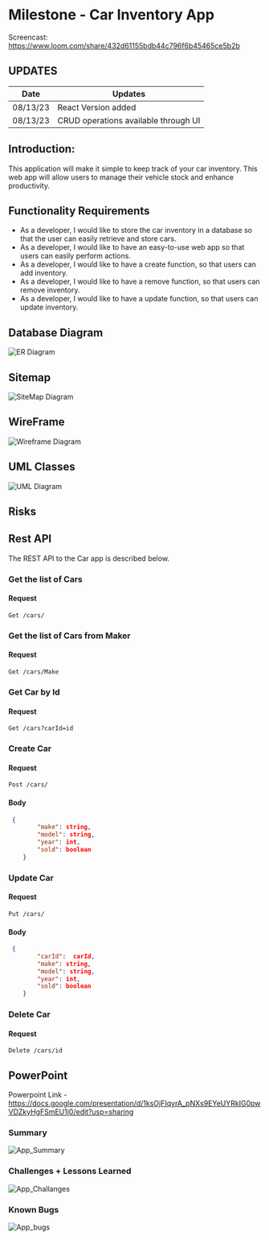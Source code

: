 # Milestone - Car Inventory App

Screencast: https://www.loom.com/share/432d61155bdb44c796f6b45465ce5b2b

## UPDATES
| Date | Updates |
| --- | ----------- |
| 08/13/23 | React Version added |
| 08/13/23 | CRUD operations available through UI |


## Introduction:
This application will make it simple to keep track of your car inventory. This web app will allow users to manage their vehicle stock and enhance productivity.
## Functionality Requirements
- As a developer, I would like to store the car inventory in a database so that the user can easily retrieve and store cars.
- As a developer, I would like to have an easy-to-use web app so that users can easily perform actions.
- As a developer, I would like to have a create function, so that users can add inventory.
- As a developer, I would like to have a remove function, so that users can remove inventory.
- As a developer, I would like to have a update function, so that users can update inventory.

## Database Diagram
![ER Diagram](CarDB.drawio.png)

## Sitemap
![SiteMap Diagram](Sitemap.drawio.png)

## WireFrame
![Wireframe Diagram](Wireframe.drawio.png)

## UML Classes
![UML Diagram](UML.drawio.png)

## Risks

## Rest API
The REST API to the Car app is described below.
### Get the list of Cars
 #### Request
    Get /cars/
### Get the list of Cars from Maker
 #### Request
    Get /cars/Make
### Get Car by Id
 #### Request
    Get /cars?carId=id
### Create Car
 #### Request
    Post /cars/
  #### Body
```json
 {
        "make": string,
        "model": string,
        "year": int,
        "sold": boolean
    }
```
### Update Car
 #### Request
    Put /cars/
  #### Body
```json
 {
        "carId":  carId,
        "make": string,
        "model": string,
        "year": int,
        "sold": boolean
    }
```
### Delete Car
 #### Request
    Delete /cars/id


## PowerPoint
Powerpoint Link - https://docs.google.com/presentation/d/1ksOjFIqyrA_pNXs9EYeUYRkIG0pwVDZkyHgFSmEU1j0/edit?usp=sharing

### Summary
![App_Summary](Milestone5_Summary.png)
### Challenges + Lessons Learned
![App_Challanges](Milestone5_Challanges.png)
### Known Bugs
![App_bugs](Milestone5_Bugs.png)
